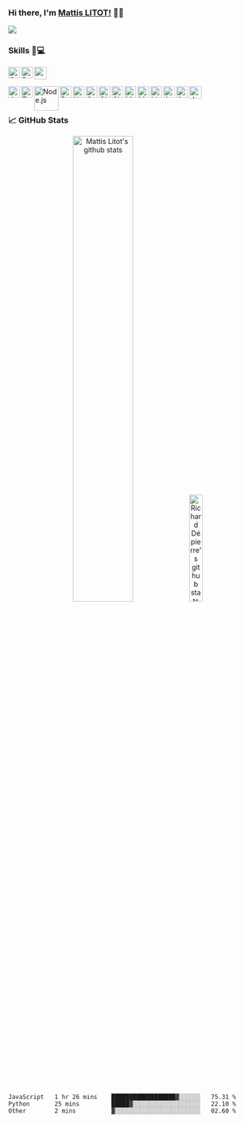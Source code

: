 ### Hi there, I'm [Mattis LITOT!](https://github.com/Litot-Mattis) 👋🏽
<a href="https://www.linkedin.com/in/mattis-litot/?locale=en_US" target="_blank"><img src="https://img.shields.io/badge/linkedin-%230077B5.svg?&style=for-the-badge&logo=linkedin&logoColor=white"/></a>

### Skills 🧑💻

<img src=https://www.apollo-formation.com/wp-content/uploads/C-250x250.png width="25" height="25" /> <img align="left" alt="C++" width="23px" src="https://upload.wikimedia.org/wikipedia/commons/thumb/1/18/ISO_C%2B%2B_Logo.svg/612px-ISO_C%2B%2B_Logo.svg.png" />
<img align="left" alt="Python" width="23px" src="https://www.vectorlogo.zone/logos/python/python-icon.svg" />

<img align="left" alt="JavaScript" width="23px" src="https://www.vectorlogo.zone/logos/javascript/javascript-icon.svg" />
<img align="left" alt="Typescript" width="23px" src="https://www.vectorlogo.zone/logos/typescriptlang/typescriptlang-icon.svg" />
<img align="left" alt="Node.js" width="49px" src="https://www.vectorlogo.zone/logos/nodejs/nodejs-ar21.svg" />
<img align="left" alt="React.js" width="23px" src="https://www.vectorlogo.zone/logos/reactjs/reactjs-icon.svg" />
<img align="left" alt="HTML" width="23px" src="https://www.vectorlogo.zone/logos/w3_html5/w3_html5-icon.svg" />
<img align="left" alt="CSS" width="23px" src="https://cdn.jsdelivr.net/npm/simple-icons@3.2.0/icons/css3.svg" />
<img align="left" alt="GitHub" width="23px" src="https://cdn.jsdelivr.net/npm/simple-icons@3.2.0/icons/github.svg" />
<img align="left" alt="Git" width="23px" src="https://www.vectorlogo.zone/logos/git-scm/git-scm-icon.svg" />
<img align="left" alt="MongoDB" width="23px" src="https://cdn.jsdelivr.net/npm/simple-icons@3.2.0/icons/mongodb.svg" />
<img align="left" alt="MySQL" width="23px" src="https://cdn.jsdelivr.net/npm/simple-icons@3.2.0/icons/mysql.svg" />
<img align="left" alt="Linux" width="23px" src="https://www.vectorlogo.zone/logos/linux/linux-icon.svg" />
<img align="left" alt="Android" width="23px" src="https://cdn.jsdelivr.net/npm/simple-icons@3.2.0/icons/android.svg" />
<img align="left" alt="Apple" width="23px" src="https://www.vectorlogo.zone/logos/apple/apple-icon.svg" />
<img align="left" alt="docker" width="25px" src="https://www.vectorlogo.zone/logos/docker/docker-icon.svg">
<br>
<br>

### 📈 GitHub Stats

<div align="center">
 <img width="49%" src="https://github-readme-stats.vercel.app/api?username=Litot-Mattis&show_icons=true&theme=highcontrast&langs_count=8" alt="Mattis Litot's github stats" />
 <img width="23.5%" src="https://github-readme-stats.vercel.app/api/top-langs/?username=Litot-Mattis&show_icons=true&layout=default&theme=algolia" alt="Richard Dépierre's github stats" />
</div>

<!--START_SECTION:waka-->

```text
JavaScript   1 hr 26 mins    ██████████████████▓░░░░░░   75.31 %
Python       25 mins         █████▓░░░░░░░░░░░░░░░░░░░   22.10 %
Other        2 mins          ▓░░░░░░░░░░░░░░░░░░░░░░░░   02.60 %
```

<!--END_SECTION:waka-->
